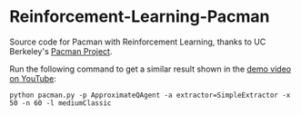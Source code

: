 # Reinforcement-Learning-Pacman
Source code for Pacman with Reinforcement Learning, thanks to UC Berkeley's [Pacman Project](http://ai.berkeley.edu/reinforcement.html).  

Run the following command to get a similar result shown in the [demo video on YouTube](https://youtu.be/pE-nqGDMpqs):
```
python pacman.py -p ApproximateQAgent -a extractor=SimpleExtractor -x 50 -n 60 -l mediumClassic
```